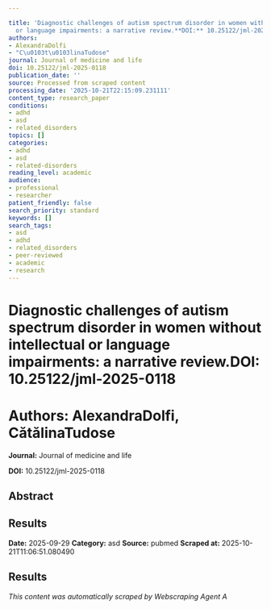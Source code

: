 ```yaml
---

title: 'Diagnostic challenges of autism spectrum disorder in women without intellectual
  or language impairments: a narrative review.**DOI:** 10.25122/jml-2025-0118'
authors:
- AlexandraDolfi
- "C\u0103t\u0103linaTudose"
journal: Journal of medicine and life
doi: 10.25122/jml-2025-0118
publication_date: ''
source: Processed from scraped content
processing_date: '2025-10-21T22:15:09.231111'
content_type: research_paper
conditions:
- adhd
- asd
- related_disorders
topics: []
categories:
- adhd
- asd
- related-disorders
reading_level: academic
audience:
- professional
- researcher
patient_friendly: false
search_priority: standard
keywords: []
search_tags:
- asd
- adhd
- related_disorders
- peer-reviewed
- academic
- research
---
```




# Diagnostic challenges of autism spectrum disorder in women without intellectual or language impairments: a narrative review.**DOI:** 10.25122/jml-2025-0118

# **Authors:** AlexandraDolfi, CătălinaTudose

**Journal:** Journal of medicine and life

**DOI:** 10.25122/jml-2025-0118

## Abstract

## Results

**Date:** 2025-09-29
**Category:** asd
**Source:** pubmed
**Scraped at:** 2025-10-21T11:06:51.080490
## Results
*This content was automatically scraped by Webscraping Agent A*